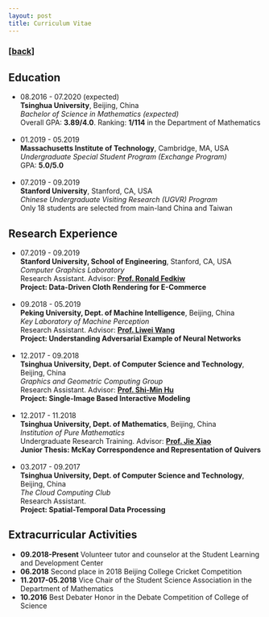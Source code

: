 ```yaml
---
layout: post
title: Curriculum Vitae
---
```

<h3><a href="https://flyinggiraffe.github.io">[back]</a></h3>

## Education
+ 08.2016 - 07.2020 (expected) <br>
  **Tsinghua University**, Beijing, China <br>
  *Bachelor of Science in Mathematics (expected)* <br>
  Overall GPA: **3.89/4.0**. Ranking: **1/114** in the Department of Mathematics <br>
  <br>
+ 01.2019 - 05.2019 <br>
  **Massachusetts Institute of Technology**, Cambridge, MA, USA <br>
  *Undergraduate Special Student Program (Exchange Program)* <br>
  GPA: **5.0/5.0** <br>
  <br>
+ 07.2019 - 09.2019 <br>
  **Stanford University**, Stanford, CA, USA <br>
  *Chinese Undergraduate Visiting Research (UGVR) Program* <br>
  Only 18 students are selected from main-land China and Taiwan

## Research Experience
+ 07.2019 - 09.2019 <br>
  **Stanford University, School of Engineering**, Stanford, CA, USA <br>
  *Computer Graphics Laboratory* <br>
  Research Assistant. Advisor: [**Prof. Ronald Fedkiw**](http://physbam.stanford.edu/~fedkiw) <br>
  **Project: Data-Driven Cloth Rendering for E-Commerce** <br>
  <br>
+ 09.2018 - 05.2019 <br>
  **Peking University, Dept. of Machine Intelligence**, Beijing, China <br>
  *Key Laboratory of Machine Perception* <br>
  Research Assistant. Advisor: [**Prof. Liwei Wang**](http://www.cis.pku.edu.cn/faculty/vision/wangliwei) <br>
  **Project: Understanding Adversarial Example of Neural Networks** <br>
  <br>
+ 12.2017 - 09.2018 <br>
  **Tsinghua University, Dept. of Computer Science and Technology**, Beijing, China <br>
  *Graphics and Geometric Computing Group* <br>
  Research Assistant. Advisor: [**Prof. Shi-Min Hu**](https://cg.cs.tsinghua.edu.cn/prof_hu.htm) <br>
  **Project: Single-Image Based Interactive Modeling** <br>
  <br>
+ 12.2017 - 11.2018 <br>
  **Tsinghua University, Dept. of Mathematics**, Beijing, China <br>
  *Institution of Pure Mathematics* <br>
  Undergraduate Research Training. Advisor: [**Prof. Jie Xiao**](http://faculty.math.tsinghua.edu.cn/~jxiao) <br>
  **Junior Thesis: McKay Correspondence and Representation of Quivers** <br>
  <br>
+ 03.2017 - 09.2017 <br>
  **Tsinghua University, Dept. of Computer Science and Technology**, Beijing, China <br>
  *The Cloud Computing Club* <br>
  Research Assistant. <br>
  **Project: Spatial-Temporal Data Processing** <br>

## Extracurricular Activities
+ **09.2018-Present** Volunteer tutor and counselor at the Student Learning and Development Center
+ **06.2018** Second place in 2018 Beijing College Cricket Competition
+ **11.2017-05.2018** Vice Chair of the Student Science Association in the Department of Mathematics
+ **10.2016** Best Debater Honor in the Debate Competition of College of Science
